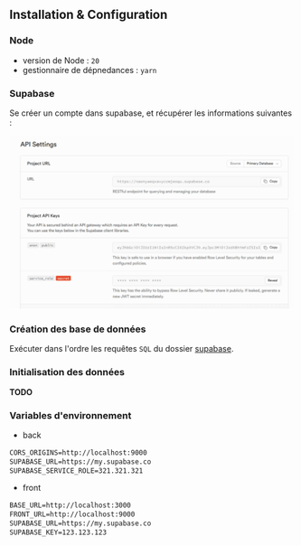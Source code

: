 ## Installation & Configuration

### Node

- version de Node : `20`
- gestionnaire de dépnedances : `yarn`

### Supabase

Se créer un compte dans supabase, et récupérer les informations suivantes :

![Supabase API Settings](./assets/supabase_api_settings.PNG)

### Création des base de données

Exécuter dans l'ordre les requêtes `SQL` du dossier [supabase](../supabase/).

### Initialisation des données

**TODO**

### Variables d'environnement

- back
 
```env
CORS_ORIGINS=http://localhost:9000
SUPABASE_URL=https://my.supabase.co
SUPABASE_SERVICE_ROLE=321.321.321
```

- front
 
```env
BASE_URL=http://localhost:3000
FRONT_URL=http://localhost:9000
SUPABASE_URL=https://my.supabase.co
SUPABASE_KEY=123.123.123
```